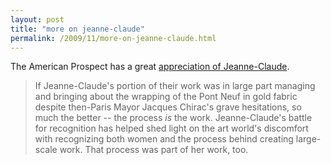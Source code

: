 ```yaml
---
layout: post
title: "more on jeanne-claude"
permalink: /2009/11/more-on-jeanne-claude.html
---
```


The American Prospect has a great [appreciation of Jeanne-Claude](http://prospect.org/cs/articles?article=recognizing_jeanne_claude).

> If Jeanne-Claude's portion of their work was in large part managing and bringing about the wrapping of the Pont Neuf in gold fabric despite then-Paris Mayor Jacques Chirac's grave hesitations, so much the better -- the process _is_ the work. Jeanne-Claude's battle for recognition has helped shed light on the art world's discomfort with recognizing both women and the process behind creating large-scale work. That process was part of her work, too.